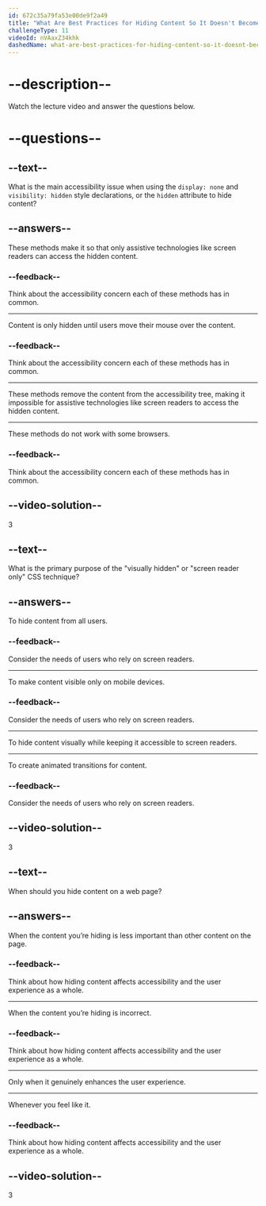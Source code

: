 ```yaml
---
id: 672c35a79fa53e00de9f2a49
title: "What Are Best Practices for Hiding Content So It Doesn't Become Inaccessible?"
challengeType: 11
videoId: nVAaxZ34khk
dashedName: what-are-best-practices-for-hiding-content-so-it-doesnt-become-inaccessible
---
```


# --description--

Watch the lecture video and answer the questions below.

# --questions--

## --text--

What is the main accessibility issue when using the `display: none` and `visibility: hidden` style declarations, or the `hidden` attribute to hide content?

## --answers--

These methods make it so that only assistive technologies like screen readers can access the hidden content.

### --feedback--

Think about the accessibility concern each of these methods has in common.

---

Content is only hidden until users move their mouse over the content.

### --feedback--

Think about the accessibility concern each of these methods has in common.

---

These methods remove the content from the accessibility tree, making it impossible for assistive technologies like screen readers to access the hidden content.

---

These methods do not work with some browsers.

### --feedback--

Think about the accessibility concern each of these methods has in common.

## --video-solution--

3

## --text--

What is the primary purpose of the "visually hidden" or "screen reader only" CSS technique?

## --answers--

To hide content from all users.

### --feedback--

Consider the needs of users who rely on screen readers.

---

To make content visible only on mobile devices.

### --feedback--

Consider the needs of users who rely on screen readers.

---

To hide content visually while keeping it accessible to screen readers.

---

To create animated transitions for content.

### --feedback--

Consider the needs of users who rely on screen readers.

## --video-solution--

3

## --text--

When should you hide content on a web page?

## --answers--

When the content you’re hiding is less important than other content on the page.

### --feedback--

Think about how hiding content affects accessibility and the user experience as a whole. 

---

When the content you’re hiding is incorrect.

### --feedback--

Think about how hiding content affects accessibility and the user experience as a whole. 

---

Only when it genuinely enhances the user experience.

---

Whenever you feel like it.

### --feedback--

Think about how hiding content affects accessibility and the user experience as a whole. 

## --video-solution--

3

